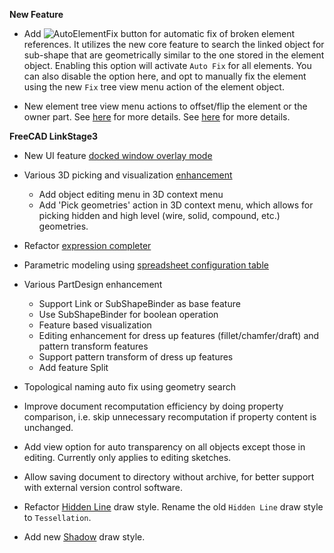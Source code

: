 __New Feature__

* Add ![AutoElementFix](../raw/master/freecad/asm3/Gui/Resources/icons/Assembly_AutoFixElement.svg?sanitize=true) button for automatic fix of broken element references. It utilizes the new core feature to search the linked object for sub-shape that are geometrically similar to the one stored in the element object. Enabling this option will activate `Auto Fix` for all elements. You can also disable the option here, and opt to manually fix the element using the new `Fix` tree view menu action of the element object.

* New element tree view menu actions to offset/flip the element or the owner part. See [here](Constraints-and-Solvers#user-content-element-actions) for more details. See [here](Constraints-and-Solvers#user-content-element-actions) for more details.

__FreeCAD LinkStage3__

* New UI feature [docked window overlay mode](https://forum.freecadweb.org/viewtopic.php?f=34&t=45349)

* Various 3D picking and visualization [enhancement](https://forum.freecadweb.org/viewtopic.php?f=17&t=41103)
    * Add object editing menu in 3D context menu
    * Add 'Pick geometries' action in 3D context menu, which allows for picking hidden and high level (wire, solid, compound, etc.) geometries.

* Refactor [expression completer](https://forum.freecadweb.org/viewtopic.php?f=17&t=43412)

* Parametric modeling using [spreadsheet configuration table](https://forum.freecadweb.org/viewtopic.php?f=17&t=42183)

* Various PartDesign enhancement
    * Support Link or SubShapeBinder as base feature
    * Use SubShapeBinder for boolean operation
    * Feature based visualization
    * Editing enhancement for dress up features (fillet/chamfer/draft) and pattern transform features
    * Support pattern transform of dress up features
    * Add feature Split

* Topological naming auto fix using geometry search

* Improve document recomputation efficiency by doing property comparison, i.e. skip unnecessary recomputation if property content is unchanged.

* Add view option for auto transparency on all objects except those in editing. Currently only applies to editing sketches.

* Allow saving document to directory without archive, for better support with external version control software.

* Refactor [Hidden Line](https://forum.freecadweb.org/viewtopic.php?p=393073#p394929) draw style. Rename the old `Hidden Line` draw style to `Tessellation`.

* Add new [Shadow](https://forum.freecadweb.org/viewtopic.php?f=10&t=9663&p=394930#p394930) draw style.
